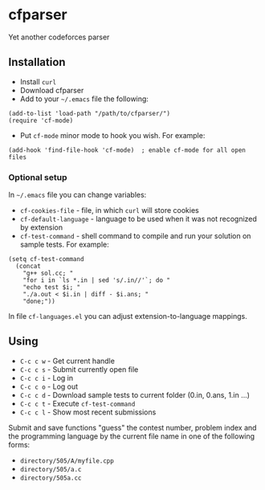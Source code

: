 # cfparser
Yet another codeforces parser

## Installation
- Install `curl`
- Download cfparser
- Add to your `~/.emacs` file the following:
```
(add-to-list 'load-path "/path/to/cfparser/")
(require 'cf-mode)
```
- Put `cf-mode` minor mode to hook you wish. For example:
```
(add-hook 'find-file-hook 'cf-mode)  ; enable cf-mode for all open files
```

### Optional setup
  In `~/.emacs` file you can change variables:
- `cf-cookies-file` - file, in which `curl` will store cookies
- `cf-default-language` - language to be used when it was not recognized by extension
- `cf-test-command` - shell command to compile and run your solution on sample tests. For example:
```
(setq cf-test-command
  (concat
    "g++ sol.cc; "
    "for i in `ls *.in | sed 's/.in//'`; do "
    "echo test $i; "
    "./a.out < $i.in | diff - $i.ans; "
    "done;"))
```

  In file `cf-languages.el` you can adjust extension-to-language mappings.
## Using
- `C-c c w` - Get current handle
- `C-c c s` - Submit currently open file
- `C-c c i` - Log in
- `C-c c o` - Log out
- `C-c c d` - Download sample tests to current folder (0.in, 0.ans, 1.in ...)
- `C-c c t` - Execute `cf-test-command`
- `C-c c l` - Show most recent submissions

Submit and save functions "guess" the contest number, problem index and the programming language by the current file name in one of the following forms:
- `directory/505/A/myfile.cpp`
- `directory/505/a.c`
- `directory/505a.cc`
